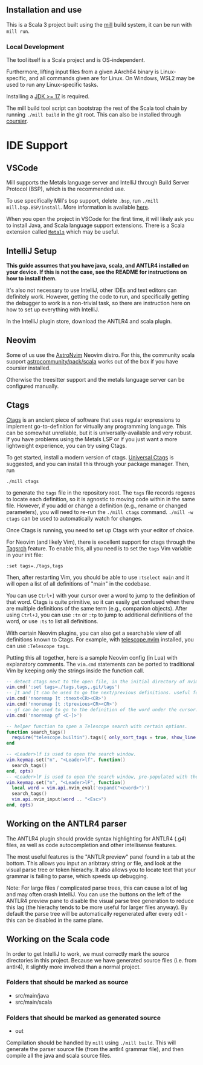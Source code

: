 ## Installation and use

This is a Scala 3 project built using the [mill](mill-build.com) build system, it can be run with `mill run`.

### Local Development

The tool itself is a Scala project and is OS-independent.

Furthermore, lifting input files from a given AArch64 binary is Linux-specific, and all commands given are for Linux.
On Windows, WSL2 may be used to run any Linux-specific tasks.

Installing a [JDK >= 17](https://openjdk.org/install/) is required.


The mill build tool script can bootstrap the rest of the Scala tool chain by running `./mill build` in the git root.
This can also be installed through [coursier](https://get-coursier.io/docs/cli-overview).

# IDE Support

## VSCode

Mill supports the Metals language server and IntelliJ through Build Server Protocol (BSP), which is the recommended use.

To use specifically Mill's bsp support, delete `.bsp`, run `./mill mill.bsp.BSP/install`. More information is available [here](https://mill-build.com/mill/Installation_IDE_Support.html#_build_server_protocol_bsp).

When you open the project in VSCode for the first time, it will likely ask you to install Java, and Scala language support extensions.  There is a Scala extension called [`Metals`](https://scalameta.org/metals/docs/editors/vscode/) which may be useful.

## IntelliJ Setup

**This guide assumes that you have java, scala, and ANTLR4 installed on your device. If this is not the case, see the README for instructions on how to install them.**

It's also not necessary to use IntelliJ, other IDEs and text editors can definitely work. However, getting the code to run, and specifically getting the debugger to work is a non-trivial task, so there are instruction here on how to set up everything with IntelliJ.

In the IntelliJ plugin store, download the ANTLR4 and scala plugin.

## Neovim

Some of us use the [AstroNvim](https://astronvim.com/) Neovim distro. For this, the community scala support
[astrocommunity/pack/scala](https://github.com/AstroNvim/astrocommunity/blob/438fdb8c648bc8870bab82e9149cad595ddc7a67/lua/astrocommunity/pack/scala/README.md?plain=1#L2) works out
of the box if you have coursier installed.

Otherwise the treesitter support and the metals language server can be configured manually.

## Ctags

[Ctags](https://en.wikipedia.org/wiki/Ctags) is an ancient piece of software that uses regular expressions to
implement go-to-definition for virtually any programming language. This can be somewhat unreliable, but it is
universally-available and very robust. If you have problems using the Metals LSP or if you just want a more
lightweight experience, you can try using Ctags.

To get started, install a modern version of ctags. [Universal Ctags](https://docs.ctags.io/en/latest/) is
suggested, and you can install this through your package manager. Then, run
```
./mill ctags
```
to generate the `tags` file in the repository root.
The `tags` file records regexes to locate each definition, so it is agnostic to
moving code within in the same file. However, if you add or change a definition (e.g., rename or changed parameters),
you will need to re-run the `./mill ctags` command. `./mill -w ctags` can be used to automatically watch for changes.

Once Ctags is running, you need to set up Ctags with your editor of choice.

For Neovim (and likely Vim), there is excellent support for ctags through the [Tagsrch](https://neovim.io/doc/user/tagsrch.html)
feature. To enable this, all you need is to set the `tags` Vim variable in your init file:
```
:set tags=./tags,tags
```
Then, after restarting Vim, you should be able to use `:tselect main` and it will open a
list of all definitions of "main" in the codebase.

You can use `Ctrl+]` with your cursor over a word to jump to the definition of that word.
Ctags is quite primitive, so it can easily get confused when there are multiple definitions
of the same term (e.g., companion objects).
After using `Ctrl+J`, you can use `:tn` or `:tp` to jump to additional definitions
of the word, or use `:ts` to list all definitions.

With certain Neovim plugins, you can also get a searchable view of all definitions
known to Ctags. For example, with [telescope.nvim](https://github.com/nvim-telescope/telescope.nvim)
installed, you can use `:Telescope tags`.

Putting this all together, here is a sample Neovim config (in Lua) with explanatory comments.
The `vim.cmd` statements can be ported to traditional Vim by keeping only the strings inside
the function call.
```lua
-- detect ctags next to the open file, in the initial directory of nvim, and in .git/tags.
vim.cmd(':set tags=./tags,tags,.git/tags')
-- ]t and [t can be used to go the next/previous definitions. useful for case objects.
vim.cmd('nnoremap ]t :tnext<CR><CR>')
vim.cmd('nnoremap [t :tprevious<CR><CR>')
-- gf can be used to go to the definition of the word under the cursor.
vim.cmd('nnoremap gf <C-]>')

-- helper function to open a Telescope search with certain options.
function search_tags()
  require("telescope.builtin").tags({ only_sort_tags = true, show_line = true, path_display = {"filename_first"}, show_kind=true, layout_strategy = "center", layout_config = {preview_cutoff = 5, anchor = 'N', height = 0.5} })
end

-- <Leader>lf is used to open the search window.
vim.keymap.set("n", "<Leader>lf", function()
  search_tags()
end, opts)
-- <Leader>lF is used to open the search window, pre-populated with the word under the cursor.
vim.keymap.set("n", "<Leader>lF", function()
  local word = vim.api.nvim_eval('expand("<cword>")')
  search_tags()
  vim.api.nvim_input(word .. "<Esc>")
end, opts)
```

## Working on the ANTLR4 parser
The ANTLR4 plugin should provide syntax highlighting
for ANTLR4 (.g4) files, as well as code autocompletion and other intellisense features.

The most useful features is the "ANTLR preview" panel found in a tab at the bottom. This allows you input an aribtrary string or file, and look at the visual parse tree or token hierachy. It also allows you to locate text that your grammar is failing to parse, which speeds up debugging.

Note: For large files / complicated parse trees, this can cause a lot of lag and may often crash IntelliJ. You can use the buttons on the left of the ANTLR4 preview pane to disable the visual parse tree generation to reduce this lag (the hierachy tends to be more useful for larger files anyway). By default the parse tree will be automatically regenerated after every edit - this can be disabled in the same plane.
## Working on the Scala code

In order to get IntelliJ to work, we must correctly mark the source directories in this project. Because we have generated source files (i.e. from antlr4), it slightly more involved than a normal project.

### Folders that should be marked as source
- src/main/java
- src/main/scala
### Folders that should be marked as generated source
- out

Compilation should be handled by `mill` using `./mill build`. This will generate the parser source file (from the antlr4 grammar file),
and then compile all the java and scala source files.


